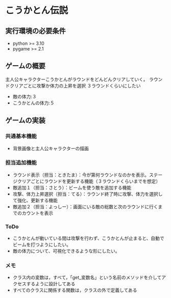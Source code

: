 # こうかとん伝説

## 実行環境の必要条件
* python >= 3.10
* pygame >= 2.1

## ゲームの概要
主人公キャラクターこうかとんがラウンドをどんどんクリアしていく。
ラウンドクリアごとに攻撃か体力の上昇を選択
３ラウンドくらいにしたい
* 敵の体力:３
* こうかとんの体力:５

## ゲームの実装
### 共通基本機能
* 背景画像と主人公キャラクターの描画

### 担当追加機能
* ラウンド表示（担当：ときたま）：今が第何ラウンドなのかを表示。ステージクリアごとにラウンドを更新する機能（３ラウンドくらいまでを想定）
* 敵追加１（担当：さとう）：ビームを使う敵を追加する機能
* 攻撃、体力上昇選択（担当：てる）：ラウンド終了時に攻撃、体力を選択して強化、更新する機能
* 敵追加２（担当：よっしー）：画面にいる敵の総数と次のラウンドに行くまでのカウントを表示
### ToDo
* こうかとんが動いている間は攻撃を行わず、こうかとんが止まると、自動でビームを打つようにしたい。
* 敵の体力について、可視化できるような形にしたい。

### メモ
* クラス内の変数は，すべて，「get_変数名」という名前のメソッドを介してアクセスするように設計してある
* すべてのクラスに関係する関数は，クラスの外で定義してある

